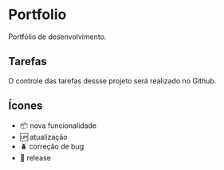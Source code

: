 # Portfolio

Portfólio de desenvolvimento.

## Tarefas

O controle das tarefas dessse projeto será realizado no Github.

## Ícones

- :package: nova funcionalidade
- :up: atualização
- :beetle: correção de bug
- :checkered_flag: release